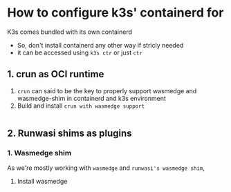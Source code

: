 # How to configure k3s' containerd for


K3s comes bundled with its own containerd
  - So, don't install containerd any other way if stricly needed
  - it can be accessed using `k3s ctr` or just `ctr`



  ## 1. crun as OCI runtime
  1. `crun` can said to be the key to properly support wasmedge and wasmedge-shim in containerd and k3s environment
  2. Build and install `crun with wasmedge support`
  ```sh

  ```


  ## 2. Runwasi shims as plugins
 ### 1. Wasmedge shim
As we're mostly working with `wasmedge` and `runwasi's wasmedge shim`,
1. Install wasmedge